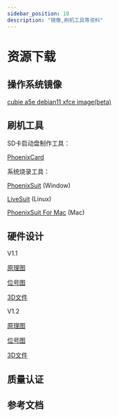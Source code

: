 ```yaml
---
sidebar_position: 10
description: "镜像,刷机工具等资料"
---
```


# 资源下载

## 操作系统镜像

[cubie a5e debian11 xfce image(beta)](https://mega.nz/file/g7AWVBZJ#xkDOIJYHvgUngdKUgW7D_aSaVPifyYZDOG0fUOtgAMk)

## 刷机工具

SD卡启动盘制作工具：

[PhoenixCard](https://dl.radxa.com/tools/windows/PhoenixCard_V4.3.1.zip)

系统烧录工具：

[PhoenixSuit](https://dl.radxa.com/tools/windows/PhoenixSuit_V2.0.4.zip) (Window)

[LiveSuit](https://dl.radxa.com/tools/linux/LiveSuit_Linux_V3.0.8.zip) (Linux)

[PhoenixSuit For Mac](https://dl.radxa.com/tools/mac/PhoenixSuit_MacOS_V1.0.1.zip) (Mac)

## 硬件设计

V1.1

[原理图](https://dl.radxa.com/cubie/a5e/docs/hw/v1.1/radxa_cubie_a5e_schematic_v1.1_20250113.pdf)

[位号图](https://dl.radxa.com/cubie/a5e/docs/hw/v1.1/radxa_cubie_a5e_components_placement_map_v1.1_20250113.pdf)

[3D文件](https://dl.radxa.com/cubie/a5e/docs/hw/v1.1/radxa_cubie_a5e_pcba_3d_v1.1_stp_20250224.zip)

V1.2

[原理图](https://dl.radxa.com/cubie/a5e/docs/hw/v1.2/radxa_cubie_a5e_schematic_v1.2_20250113.pdf)

[位号图](https://dl.radxa.com/cubie/a5e/docs/hw/v1.2/radxa_cubie_a5e_components_placement_map_v1.2_20250113.pdf)

[3D文件](https://dl.radxa.com/cubie/a5e/docs/hw/v1.2/radxa_cubie_a5e_pcba_3d_v1.2_stp_20250224.zip)

## 质量认证

## 参考文档
